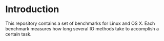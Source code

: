 <!--
  ** File Name:	README.md
  ** Author:	Aditya Ramesh
  ** Date:	06/04/2014
  ** Contact:	_@adityaramesh.com
-->

# Introduction

This repository contains a set of benchmarks for Linux and OS X. Each benchmark
measures how long several IO methods take to accomplish a certain task.

